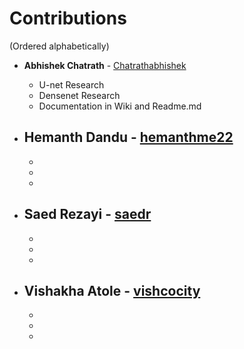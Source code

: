 # Contributions
(Ordered alphabetically)

- **Abhishek Chatrath** - [Chatrathabhishek](https://github.com/Chatrathabhishek)
   - U-net Research
   - Densenet Research
   - Documentation in Wiki and Readme.md
   
- **Hemanth Dandu** - [hemanthme22](https://github.com/hemanthme22)
    - 
    -  
    - 
    - 

- **Saed Rezayi** - [saedr](https://github.com/saedr)
   - 
   - 
   - 
   - 
   
- **Vishakha Atole** - [vishcocity](https://github.com/vishcocity)
   - 
   - 
   - 
   - 

  
